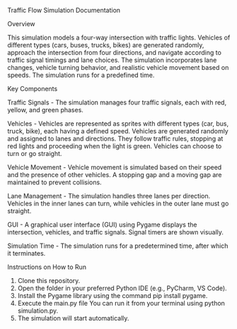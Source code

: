 Traffic Flow Simulation Documentation

Overview

This simulation models a four-way intersection with traffic lights. Vehicles of different types (cars, buses, trucks, bikes) are generated randomly, approach the intersection from four directions, and navigate according to traffic signal timings and lane choices. The simulation incorporates lane changes, vehicle turning behavior, and realistic vehicle movement based on speeds. The simulation runs for a predefined time.

Key Components

Traffic Signals - The simulation manages four traffic signals, each with red, yellow, and green phases.  

Vehicles - Vehicles are represented as sprites with different types (car, bus, truck, bike), each having a defined speed. Vehicles are generated randomly and assigned to lanes and directions. They follow traffic rules, stopping at red lights and proceeding when the light is green. Vehicles can choose to turn or go straight.

Vehicle Movement - Vehicle movement is simulated based on their speed and the presence of other vehicles. A stopping gap and a moving gap are maintained to prevent collisions.

Lane Management - The simulation handles three lanes per direction. Vehicles in the inner lanes can turn, while vehicles in the outer lane must go straight.

GUI - A graphical user interface (GUI) using Pygame displays the intersection, vehicles, and traffic signals. Signal timers are shown visually.

Simulation Time - The simulation runs for a predetermined time, after which it terminates.

Instructions on How to Run

1. Clone this repository.
2. Open the folder in your preferred Python IDE (e.g., PyCharm, VS Code).
3. Install the Pygame library using the command pip install pygame.
4. Execute the main.py file You can run it from your terminal using python simulation.py.
5. The simulation will start automatically.
